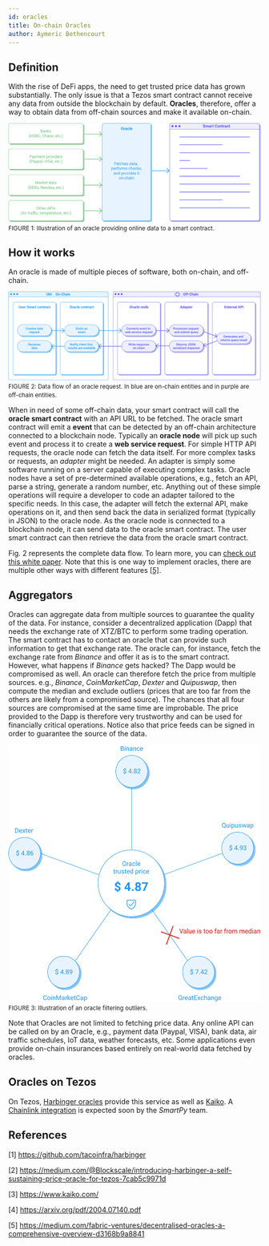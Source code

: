 ```yaml
---
id: oracles
title: On-chain Oracles
author: Aymeric Bethencourt
---
```


## Definition
With the rise of DeFi apps, the need to get trusted price data has grown substantially. The only issue is that a Tezos smart contract cannot receive any data from outside the blockchain by default. **Oracles**, therefore, offer a way to obtain data from off-chain sources and make it available on-chain. 

![](../../static/img/defi/oracles.svg)
<small className="figure">FIGURE 1: Illustration of an oracle providing online data to a smart contract.</small>

## How it works
An oracle is made of multiple pieces of software, both on-chain, and off-chain.

![](../../static/img/defi/oracle-on-off.svg)
<small className="figure">FIGURE 2: Data flow of an oracle request. In blue are on-chain entities and in purple are off-chain entities.</small>

When in need of some off-chain data, your smart contract will call the  **oracle smart contract** with an API URL to be fetched. The oracle smart contract will emit a **event** that can be detected by an off-chain architecture connected to a blockchain node. Typically an **oracle node** will pick up such event and process it to create a **web service request**. For simple HTTP API requests, the oracle node can fetch the data itself. For more complex tasks or requests, an _adapter_ might be needed. An adapter is simply some software running on a server capable of executing complex tasks. Oracle nodes have a set of pre-determined available operations, e.g., fetch an API, parse a string, generate a random number, etc. Anything out of these simple operations will require a developer to code an adapter tailored to the specific needs. In this case, the adapter will fetch the external API, make operations on it, and then send back the data in serialized format (typically in JSON) to the oracle node. As the oracle node is connected to a blockchain node, it can send data to the oracle smart contract. The user smart contract can then retrieve the data from the oracle smart contract.

Fig. 2 represents the complete data flow. To learn more, you can [check out this white paper](https://arxiv.org/pdf/2004.07140.pdf). Note that this is one way to implement oracles, there are multiple other ways with different features [[5]](/defi/oracles#references).

## Aggregators
Oracles can aggregate data from multiple sources to guarantee the quality of the data. For instance, consider a decentralized application (Dapp) that needs the exchange rate of XTZ/BTC to perform some trading operation. The smart contract has to contact an oracle that can provide such information to get that exchange rate. The oracle can, for instance, fetch the exchange rate from _Binance_ and offer it as is to the smart contract. However, what happens if _Binance_ gets hacked? The Dapp would be compromised as well. An oracle can therefore fetch the price from multiple sources. e.g., _Binance_, _CoinMarketCap_, _Dexter_ and _Quipuswap_, then compute the median and exclude outliers (prices that are too far from the others are likely from a compromised source). The chances that all four sources are compromised at the same time are improbable. The price provided to the Dapp is therefore very trustworthy and can be used for financially critical operations. Notice also that price feeds can be signed in order to guarantee the source of the data.

![](../../static/img/defi/oracle-filter.svg)
<small className="figure">FIGURE 3: Illustration of an oracle filtering outliers.</small>

Note that Oracles are not limited to fetching price data. Any online API can be called on by an Oracle, e.g., payment data (Paypal, VISA), bank data, air traffic schedules, IoT data, weather forecasts, etc. Some applications even provide on-chain insurances based entirely on real-world data fetched by oracles.

## Oracles on Tezos
On Tezos, [Harbinger oracles](https://github.com/tacoinfra/harbinger) provide this service as well as [Kaiko](https://www.kaiko.com/). A [Chainlink integration](https://www.coindesk.com/tezos-blockchain-chainlink-oracle-services) is expected soon by the _SmartPy_ team. 

## References

[1] https://github.com/tacoinfra/harbinger

[2] https://medium.com/@Blockscale/introducing-harbinger-a-self-sustaining-price-oracle-for-tezos-7cab5c9971d

[3] https://www.kaiko.com/

[4] https://arxiv.org/pdf/2004.07140.pdf

[5] https://medium.com/fabric-ventures/decentralised-oracles-a-comprehensive-overview-d3168b9a8841